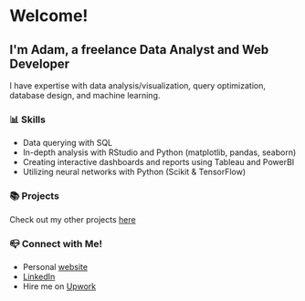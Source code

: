 # Welcome! 

## I'm Adam, a freelance Data Analyst and Web Developer

I have expertise with data analysis/visualization, query optimization, database design, and machine learning.

### 📊 Skills
- Data querying with SQL
- In-depth analysis with RStudio and Python (matplotlib, pandas, seaborn)
- Creating interactive dashboards and reports using Tableau and PowerBI
- Utilizing neural networks with Python (Scikit & TensorFlow)

### 📚 Projects

Check out my other projects [here](https://github.com/AdamKTeske)

### 📪 Connect with Me!

- Personal [website](https://adamteske.com/)
- [LinkedIn](https://www.linkedin.com/in/adam-teske/)
- Hire me on [Upwork](https://www.linkedin.com/in/adam-teske/)
